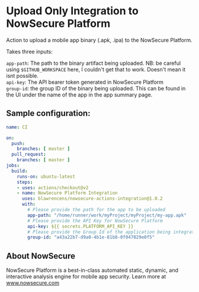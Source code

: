 # Upload Only Integration to NowSecure Platform

Action to upload a mobile app binary (.apk, .ipa) to the NowSecure Platform.

Takes three inputs:

`app-path`: The path to the binary artifact being uploaded. NB: be careful using `$GITHUB_WORKSPACE` here, I couldn't get that to work. Doesn't mean it isnt possible.  
`api-key`: The API bearer token generated in NowSecure Platform  
`group-id`: the group ID of the binary being uploaded. This can be found in the UI under the name of the app in the app summary page. 


## Sample configuration:

```yaml
name: CI

on:
  push:
    branches: [ master ]
  pull_request:
    branches: [ master ]
jobs:
  build:
    runs-on: ubuntu-latest
    steps:
    - uses: actions/checkout@v2
    - name: NowSecure Platform Integration
      uses: blawrencens/nowsecure-actions-integration@1.0.2
      with:
        # Please provide the path for the app to be uploaded
        app-path: "/home/runner/work/myProject/myProject/my-app.apk"
        # Please provide the API Key for NowSecure Platform
        api-key: ${{ secrets.PLATFORM_API_KEY }}
        # Please provide the Group Id of the application being integrated
        group-id: "a43a22b7-d9a0-4b1e-81b8-0f047029e0f5"
```

## About NowSecure

NowSecure Platform is a best-in-class automated static, dynamic, and interactive analysis engine for mobile app security. Learn more at www.nowsecure.com
